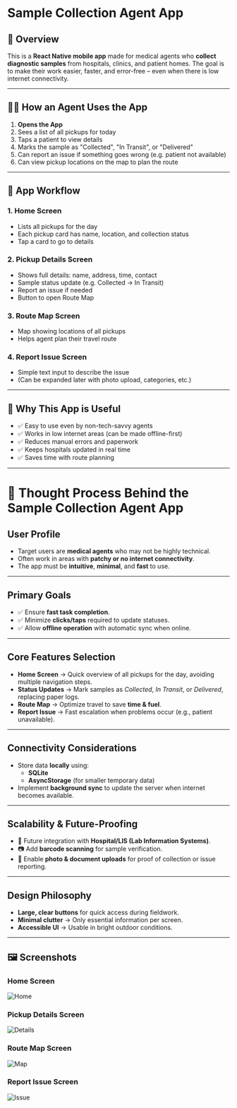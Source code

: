 # Sample Collection Agent App

## 📌 Overview

This is a **React Native mobile app** made for medical agents who **collect diagnostic samples** from hospitals, clinics, and patient homes. The goal is to make their work easier, faster, and error-free – even when there is low internet connectivity.

---

## 👷‍♂️ How an Agent Uses the App

1. **Opens the App**
2. Sees a list of all pickups for today
3. Taps a patient to view details
4. Marks the sample as "Collected", "In Transit", or "Delivered"
5. Can report an issue if something goes wrong (e.g. patient not available)
6. Can view pickup locations on the map to plan the route

---

## 🧭 App Workflow

### 1. Home Screen
- Lists all pickups for the day
- Each pickup card has name, location, and collection status
- Tap a card to go to details

### 2. Pickup Details Screen
- Shows full details: name, address, time, contact
- Sample status update (e.g. Collected → In Transit)
- Report an issue if needed
- Button to open Route Map

### 3. Route Map Screen
- Map showing locations of all pickups
- Helps agent plan their travel route

### 4. Report Issue Screen
- Simple text input to describe the issue
- (Can be expanded later with photo upload, categories, etc.)

---

## 🧠 Why This App is Useful

- ✅ Easy to use even by non-tech-savvy agents
- ✅ Works in low internet areas (can be made offline-first)
- ✅ Reduces manual errors and paperwork
- ✅ Keeps hospitals updated in real time
- ✅ Saves time with route planning

---

# 🧠 Thought Process Behind the Sample Collection Agent App

## **User Profile**
- Target users are **medical agents** who may not be highly technical.  
- Often work in areas with **patchy or no internet connectivity**.  
- The app must be **intuitive**, **minimal**, and **fast** to use.  

---

## **Primary Goals**
- ✅ Ensure **fast task completion**.  
- ✅ Minimize **clicks/taps** required to update statuses.  
- ✅ Allow **offline operation** with automatic sync when online.  

---

## **Core Features Selection**
- **Home Screen** → Quick overview of all pickups for the day, avoiding multiple navigation steps.  
- **Status Updates** → Mark samples as *Collected*, *In Transit*, or *Delivered*, replacing paper logs.  
- **Route Map** → Optimize travel to save **time & fuel**.  
- **Report Issue** → Fast escalation when problems occur (e.g., patient unavailable).  

---

## **Connectivity Considerations**
- Store data **locally** using:
  - **SQLite**
  - **AsyncStorage** (for smaller temporary data)  
- Implement **background sync** to update the server when internet becomes available.  

---

## **Scalability & Future-Proofing**
- 🔄 Future integration with **Hospital/LIS (Lab Information Systems)**.  
- 📷 Add **barcode scanning** for sample verification.  
- 📎 Enable **photo & document uploads** for proof of collection or issue reporting.  

---

## **Design Philosophy**
- **Large, clear buttons** for quick access during fieldwork.  
- **Minimal clutter** → Only essential information per screen.  
- **Accessible UI** → Usable in bright outdoor conditions.  

---


## 🖼️ Screenshots

### Home Screen
![Home](./screenshots/home.png)

### Pickup Details Screen
![Details](./screenshots/details.png)

### Route Map Screen
![Map](./screenshots/map.png)

### Report Issue Screen
![Issue](./screenshots/issue.png)




